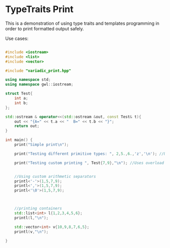 TypeTraits Print
=================

This is a demonstration of using type traits and templates programming in order to print formatted output safely.

Use cases:

```c++

#include <iostream>
#include <list>
#include <vector>

#include "variadic_print.hpp"

using namespace std;
using namespace gwl::iostream;

struct Test{
    int a;
    int b;
};

std::ostream & operator<<(std::ostream &out, const Test& t){
    out << "{A=" << t.a << "  B=" << t.b << "}";
    return out;
}

int main() {
    print("Simple print\n");

    print("Testing different primitive types: ", 2,5.,6.,'z','\n'); //Uses default ostream's operator <<

    print("Testing custom printing ", Test{7,9},"\n"); //Uses overload ostream's operator <<


    //Using custom arithmetic separators
    printl<'-'>(1,5,7,9);
    printl<','>(1,5,7,9);
    printl<'\0'>(1,5,7,9);



    //printing containers
    std::list<int> l{1,2,3,4,5,6};
    printl(l,"\n");

    std::vector<int> v{10,9,8,7,6,5};
    printl(v,"\n");
    
}
```

